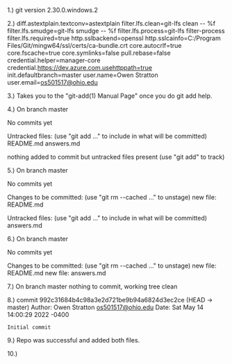 1.) 
git version 2.30.0.windows.2

2.)
diff.astextplain.textconv=astextplain
filter.lfs.clean=git-lfs clean -- %f
filter.lfs.smudge=git-lfs smudge -- %f
filter.lfs.process=git-lfs filter-process
filter.lfs.required=true
http.sslbackend=openssl
http.sslcainfo=C:/Program Files/Git/mingw64/ssl/certs/ca-bundle.crt
core.autocrlf=true
core.fscache=true
core.symlinks=false
pull.rebase=false
credential.helper=manager-core
credential.https://dev.azure.com.usehttppath=true
init.defaultbranch=master
user.name=Owen Stratton
user.email=os501517@ohio.edu

3.)
Takes you to the "git-add(1) Manual Page" once you do git add help.

4.)
On branch master

No commits yet

Untracked files:
  (use "git add <file>..." to include in what will be committed)
        README.md
        answers.md

nothing added to commit but untracked files present (use "git add" to track)

5.)
On branch master

No commits yet

Changes to be committed:
  (use "git rm --cached <file>..." to unstage)
        new file:   README.md

Untracked files:
  (use "git add <file>..." to include in what will be committed)
        answers.md

6.)
On branch master

No commits yet

Changes to be committed:
  (use "git rm --cached <file>..." to unstage)
        new file:   README.md
        new file:   answers.md

7.)
On branch master
nothing to commit, working tree clean

8.)
commit 992c31684b4c98a3e2d721be9b94a6824d3ec2ce (HEAD -> master)
Author: Owen Stratton <os501517@ohio.edu>
Date:   Sat May 14 14:00:29 2022 -0400

    Initial commit

9.)
Repo was successful and added both files.

10.)
